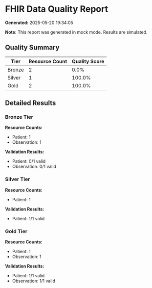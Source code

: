 # FHIR Data Quality Report

**Generated:** 2025-05-20 19:34:05

**Note:** This report was generated in mock mode. Results are simulated.

## Quality Summary

| Tier | Resource Count | Quality Score |
|------|---------------|---------------|
| Bronze | 2 | 0.0% |
| Silver | 1 | 100.0% |
| Gold | 2 | 100.0% |

## Detailed Results

### Bronze Tier

**Resource Counts:**

- Patient: 1
- Observation: 1

**Validation Results:**

- Patient: 0/1 valid
- Observation: 0/1 valid
### Silver Tier

**Resource Counts:**

- Patient: 1

**Validation Results:**

- Patient: 1/1 valid
### Gold Tier

**Resource Counts:**

- Patient: 1
- Observation: 1

**Validation Results:**

- Patient: 1/1 valid
- Observation: 1/1 valid
